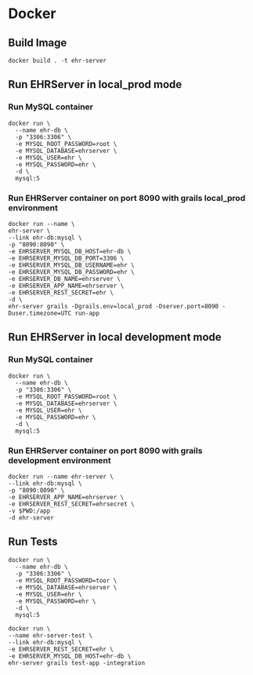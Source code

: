 # Docker

## Build Image

    docker build . -t ehr-server

## Run EHRServer in local_prod mode

### Run MySQL container

    docker run \
      --name ehr-db \
      -p "3306:3306" \
      -e MYSQL_ROOT_PASSWORD=root \
      -e MYSQL_DATABASE=ehrserver \
      -e MYSQL_USER=ehr \
      -e MYSQL_PASSWORD=ehr \
      -d \
      mysql:5

### Run EHRServer container on port 8090 with grails local_prod environment

    docker run --name \
    ehr-server \
    --link ehr-db:mysql \
    -p "8090:8090" \
    -e EHRSERVER_MYSQL_DB_HOST=ehr-db \
    -e EHRSERVER_MYSQL_DB_PORT=3306 \
    -e EHRSERVER_MYSQL_DB_USERNAME=ehr \
    -e EHRSERVER_MYSQL_DB_PASSWORD=ehr \
    -e EHRSERVER_DB_NAME=ehrserver \
    -e EHRSERVER_APP_NAME=ehrserver \
    -e EHRSERVER_REST_SECRET=ehr \
    -d \
    ehr-server grails -Dgrails.env=local_prod -Dserver.port=8090 -Duser.timezone=UTC run-app

## Run EHRServer in local development mode

### Run MySQL container

    docker run \
      --name ehr-db \
      -p "3306:3306" \
      -e MYSQL_ROOT_PASSWORD=root \
      -e MYSQL_DATABASE=ehrserver \
      -e MYSQL_USER=ehr \
      -e MYSQL_PASSWORD=ehr \
      -d \
      mysql:5

### Run EHRServer container on port 8090 with grails development environment
    docker run --name ehr-server \
    --link ehr-db:mysql \
    -p "8090:8090" \
    -e EHRSERVER_APP_NAME=ehrserver \
    -e EHRSERVER_REST_SECRET=ehrsecret \
    -v $PWD:/app
    -d ehr-server

## Run Tests

    docker run \
      --name ehr-db \
      -p "3306:3306" \
      -e MYSQL_ROOT_PASSWORD=toor \
      -e MYSQL_DATABASE=ehrserver \
      -e MYSQL_USER=ehr \
      -e MYSQL_PASSWORD=ehr \
      -d \
      mysql:5

    docker run \
    --name ehr-server-test \
    --link ehr-db:mysql \
    -e EHRSERVER_REST_SECRET=ehr \
    -e EHRSERVER_MYSQL_DB_HOST=ehr-db \
    ehr-server grails test-app -integration
